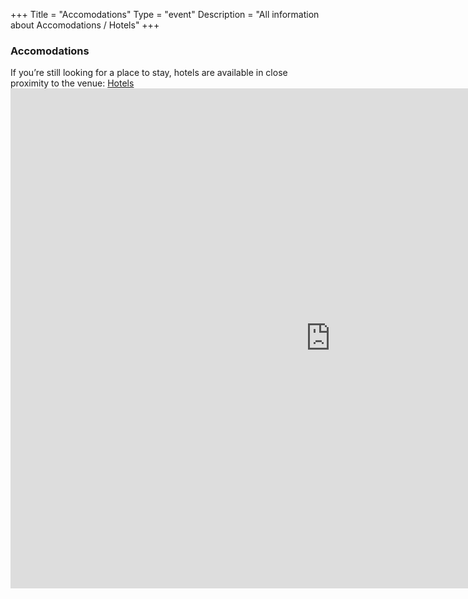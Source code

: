 +++
Title = "Accomodations"
Type = "event"
Description = "All information about Accomodations / Hotels"
+++

<h3>Accomodations</h3>
If you’re still looking for a place to stay, hotels are available in close proximity to the venue: <a href="https://tportal.toubiz.de/WinterthurKongress/ukv/?doSearch=1&ukv_result_order=1&number_adult=1&rate=TDS00020013229461552&date_from=06.09.2021&date_to=08.09.2021&reset=1">Hotels</a> 
<br>
<iframe src="https://tportal.toubiz.de/WinterthurKongress/ukv/?doSearch=1&ukv_result_order=1&number_adult=1&rate=TDS00020013229461552&date_from=06.09.2021&date_to=08.09.2021&reset=1" width="1024" height="800" frameborder="0" style="border:0" allowfullscreen></iframe>



